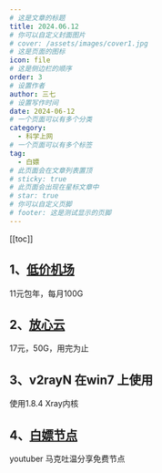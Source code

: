 ```yaml
---
# 这是文章的标题
title: 2024.06.12
# 你可以自定义封面图片
# cover: /assets/images/cover1.jpg
# 这是页面的图标
icon: file
# 这是侧边栏的顺序
order: 3
# 设置作者
author: 三七
# 设置写作时间
date: 2024-06-12
# 一个页面可以有多个分类
category:
  - 科学上网
# 一个页面可以有多个标签
tag:
  - 白嫖
# 此页面会在文章列表置顶
# sticky: true
# 此页面会出现在星标文章中
# star: true
# 你可以自定义页脚
# footer: 这是测试显示的页脚
---
```

[[toc]]

## 1、[低价机场](https://xn--6nq0hk9tdjr.com/#/register?code=gseiOhfD)

11元包年，每月100G

## 2、[放心云](https://speed17.com/#/register?code=9lArhAaO)

17元，50G，用完为止

## 3、v2rayN 在win7 上使用

使用1.8.4 Xray内核

## 4、[白嫖节点](https://www.youtube.com/@mac2win)

youtuber 马克吐温分享免费节点
